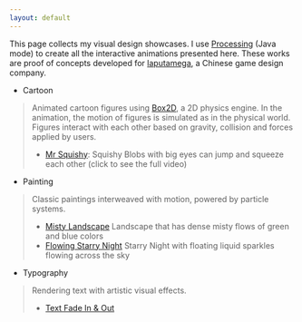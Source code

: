 ```yaml
---
layout: default
---
```


<!-- # Interactive Animation Design with Processing -->
This page collects my visual design showcases. I use [Processing](https://processing.org/) (Java mode) to create all the interactive animations presented here. These works are proof of concepts developed for [laputamega](https://www.laputamega.com), a Chinese game design company. 


- Cartoon 
> Animated cartoon figures using [Box2D](https://box2d.org/), a 2D physics engine.  In the animation, the motion of figures is simulated as in the physical world. Figures interact with each other based on gravity, collision and forces applied by users.
>  - [Mr Squishy](pages/blob.html): Squishy Blobs with big eyes can jump and squeeze each other (click to see the full video)
  <!-- ![Alt Text](docs/blob.gif) -->

- Painting
> Classic paintings interweaved with motion, powered by particle systems.
>  - [Misty Landscape](pages/landscape.html) Landscape that has dense misty flows of green and blue colors 
>  - [Flowing Starry Night](pages/starrynight.html) Starry Night with floating liquid sparkles flowing across the sky

- Typography
> Rendering text with artistic visual effects.
>  - [Text Fade In & Out](pages/textfadein.html)




